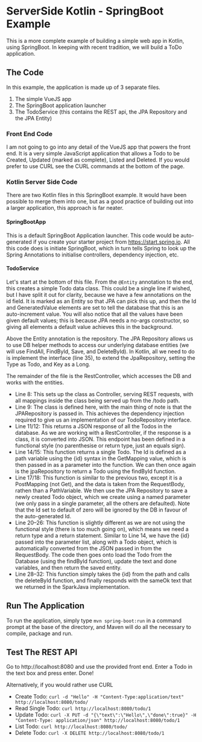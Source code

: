 # ServerSide Kotlin - SpringBoot Example

This is a more complete example of building a simple web app in Kotlin, using SpringBoot. In keeping with recent tradition, we will build a ToDo application.

## The Code

In this example, the application is made up of 3 separate files.
1. The simple VueJS app
1. The SpringBoot application launcher
1. The TodoService (this contains the REST api, the JPA Repository and the JPA Entity)

### Front End Code
I am not going to go into any detail of the VueJS app that powers the front end. It is a very simple JavaScript application that allows a Todo to be Created, Updated (marked as complete), Listed and Deleted. If you would prefer to use CURL see the CURL commands at the bottom of the page. 

### Kotlin Server Side Code
There are two Kotlin files in this SpringBoot example. It would have been possible to merge them into one, but as a good practice of building out into a larger application, this approach is far neater.

#### SpringBootApp
This is a default SpringBoot Application launcher. This code would be auto-generated if you create your starter project from https://start.spring.io.
All this code does is initiate SpringBoot, which in turn tells Spring to look up the Spring Annotations to initialise controllers, dependency injection, etc.

#### TodoService
Let's start at the bottom of this file. From the `@Entity` annotation to the end, this creates a simple Todo data class.
This could be a single line if wished, but I have split it out for clarity, because we have a few annotations on the id field. It is marked as an Entity so that JPA can pick this up, and then the Id and GeneratedValue elements are set to tell the database that this is an auto-increment value. You will also notice that all the values have been given default values; this is because JPA needs a no-args constructor, so giving all elements a default value achieves this in the background.

Above the Entity annotation is the repository. The JPA Repository allows us to use DB helper methods to access our underlying database entities (we will use FindAll, FindById, Save, and DeleteById). In Kotlin, all we need to do is implement the interface (line 35), to extend the JpaRepository, setting the Type as Todo, and Key as a Long.

The remainder of the file is the RestController, which accesses the DB and works with the entities.
- Line 8: This sets up the class as Controller, serving REST requests, with all mappings inside the class being served up from the /todo path.
- Line 9: The class is defined here, with the main thing of note is that the JPARepository is passed in. This achieves the dependency injection required to give us an implementation of our TodoRepository interface.
- Line 11/12: This returns a JSON response of all the Todos in the database. As we are working with a RestController, if the response is a class, it is converted into JSON. This endpoint has been defined in a functional style (no parenthesise or return type, just an equals sign).
- Line 14/15: This function returns a single Todo. The Id is defined as a path variable using the {id} syntax in the GetMapping value, which is then passed in as a parameter into the function. We can then once again is the jpaRepository to return a Todo using the findById function.
- Line 17/18: This function is similar to the previous two, except it is a PostMapping (not Get), and the data is taken from the RequestBody, rathen than a PathVariable. We then use the JPA Repository to save a newly created Todo object, which we create using a named parameter (we only pass in a single parameter, all the others are defaulted). Note that the Id set to default of zero will be ignored by the DB in favour of the auto-generated Id.
- Line 20–26: This function is slightly different as we are not using the functional style (there is too much going on), which means we need a return type and a return statement. Similar to Line 14, we have the {id} passed into the parameter list, along with a Todo object, which is automatically converted from the JSON passed in from the RequestBody. The code then goes onto load the Todo from the Database (using the findById function), update the text and done variables, and then return the saved entity.
- Line 28–32: This function simply takes the {id} from the path and calls the deleteById function, and finally responds with the sameOk text that we returned in the SparkJava implementation.

## Run The Application
To run the application, simply type `mvn spring-boot:run` in a command prompt at the base of the directory, and Maven will do all the necessary to compile, package and run.

## Test The REST API
Go to http://localhost:8080 and use the provided front end. Enter a Todo in the text box and press enter. Done!

Alternatively, if you would rather use CURL
- Create Todo: `curl -d "Hello" -H "Content-Type:application/text" http://localhost:8080/todo/`
- Read Single Todo: `curl http://localhost:8080/todo/1` 
- Update Todo: `curl -X PUT -d "{\"text\":\"Hello\",\"done\":true}" -H "Content-Type: application/json" http://localhost:8080/todo/1`
- List Todo: `curl http://localhost:8080/todo/` 
- Delete Todo: `curl -X DELETE http://localhost:8080/todo/1`
